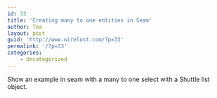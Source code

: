 ```yaml
---
id: 33
title: 'Creating many to one entities in Seam'
author: Tea
layout: post
guid: 'http://www.wirelust.com/?p=33'
permalink: '/?p=33'
categories:
    - Uncategorized
---
```


Show an example in seam with a many to one select with a Shuttle list object.